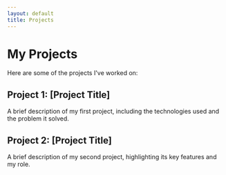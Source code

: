 ```yaml
---
layout: default
title: Projects
---
```


# My Projects

Here are some of the projects I've worked on:

## Project 1: [Project Title]

A brief description of my first project, including the technologies used and the problem it solved.

## Project 2: [Project Title]

A brief description of my second project, highlighting its key features and my role.
